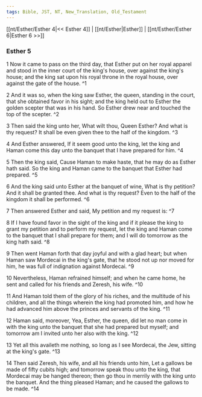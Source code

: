 ```yaml
---
tags: Bible, JST, NT, New_Translation, Old_Testament
---
```


[[nt/Esther/Esther 4|<< Esther 4]] | [[nt/Esther|Esther]] | [[nt/Esther/Esther 6|Esther 6 >>]]

### Esther 5

1 Now it came to pass on the third day, that Esther put on her royal apparel and stood in the inner court of the king\'s house, over against the king\'s house; and the king sat upon his royal throne in the royal house, over against the gate of the house.  ^1

2 And it was so, when the king saw Esther, the queen, standing in the court, that she obtained favor in his sight; and the king held out to Esther the golden scepter that was in his hand. So Esther drew near and touched the top of the scepter.  ^2

3 Then said the king unto her, What wilt thou, Queen Esther? And what is thy request? It shall be even given thee to the half of the kingdom.  ^3

4 And Esther answered, If it seem good unto the king, let the king and Haman come this day unto the banquet that I have prepared for him.  ^4

5 Then the king said, Cause Haman to make haste, that he may do as Esther hath said. So the king and Haman came to the banquet that Esther had prepared.  ^5

6 And the king said unto Esther at the banquet of wine, What is thy petition? And it shall be granted thee. And what is thy request? Even to the half of the kingdom it shall be performed.  ^6

7 Then answered Esther and said, My petition and my request is:  ^7

8 If I have found favor in the sight of the king and if it please the king to grant my petition and to perform my request, let the king and Haman come to the banquet that I shall prepare for them; and I will do tomorrow as the king hath said.  ^8

9 Then went Haman forth that day joyful and with a glad heart; but when Haman saw Mordecai in the king\'s gate, that he stood not up nor moved for him, he was full of indignation against Mordecai.  ^9

10 Nevertheless, Haman refrained himself; and when he came home, he sent and called for his friends and Zeresh, his wife.  ^10

11 And Haman told them of the glory of his riches, and the multitude of his children, and all the things wherein the king had promoted him, and how he had advanced him above the princes and servants of the king.  ^11

12 Haman said, moreover, Yea, Esther, the queen, did let no man come in with the king unto the banquet that she had prepared but myself; and tomorrow am I invited unto her also with the king.  ^12

13 Yet all this availeth me nothing, so long as I see Mordecai, the Jew, sitting at the king\'s gate.  ^13

14 Then said Zeresh, his wife, and all his friends unto him, Let a gallows be made of fifty cubits high; and tomorrow speak thou unto the king, that Mordecai may be hanged thereon; then go thou in merrily with the king unto the banquet. And the thing pleased Haman; and he caused the gallows to be made.  ^14

 
